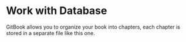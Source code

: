 # Work with Database

GitBook allows you to organize your book into chapters, each chapter is stored in a separate file like this one.

